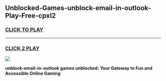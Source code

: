 
## Unblocked-Games-unblock-email-in-outlook-Play-Free-cpxl2
<h3>
<a href="https://premium76.site?title=unblock-email-in-outlook&ref=18A1">CLICK TO PLAY</a></h3>
<hr>

<h3>
<a href="https://premium76.site?title=unblock-email-in-outlook&ref=18A1">CLICK 2 PLAY</a>
  
</h3>

<a href="https://premium76.site?title=unblock-email-in-outlook&ref=18A1"><img src="https://clearcache.store/games.png"></a>


**unblock-email-in-outlook games unblocked: Your Gateway to Fun and Accessible Online Gaming**
